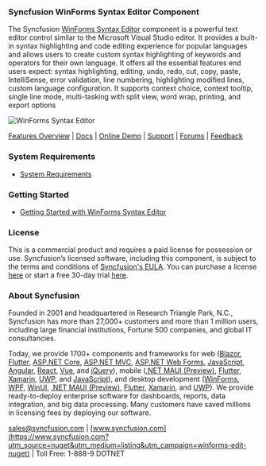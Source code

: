 ### Syncfusion WinForms Syntax Editor Component
The Syncfusion [WinForms Syntax Editor](https://www.syncfusion.com/winforms-ui-controls/syntax-editor?utm_source=nuget&utm_medium=listing&utm_campaign=winforms-edit-nuget) component is a powerful text editor control similar to the Microsoft Visual Studio editor. It provides a built-in syntax highlighting and code editing experience for popular languages and allows users to create custom syntax highlighting of keywords and operators for their own language. It offers all the essential features end users expect: syntax highlighting, editing, undo, redo, cut, copy, paste, IntelliSense, error validation, line numbering, highlighting modified lines, custom language configuration. It supports context choice, context tooltip, single line mode, multi-tasking with split view, word wrap, printing, and export options

![WinForms Syntax Editor](https://cdn.syncfusion.com/nuget-readme/winforms/winforms-editcontrol.png)

[Features Overview](https://www.syncfusion.com/winforms-ui-controls/syntax-editor?utm_source=nuget&utm_medium=listing&utm_campaign=winforms-edit-nuget) | [Docs](https://help.syncfusion.com/windowsforms/syntax-editor/getting-started?utm_source=nuget&utm_medium=listing&utm_campaign=winforms-edit-nuget) | [Online Demo](https://github.com/syncfusion/winforms-demos?utm_source=nuget&utm_medium=listing&utm_campaign=winforms-edit-nuget) | [Support](https://support.syncfusion.com/create?utm_source=nuget&utm_medium=listing&utm_campaign=winforms-edit-nuget) | [Forums](https://www.syncfusion.com/forums/windowsforms?utm_source=nuget&utm_medium=listing&utm_campaign=winforms-edit-nuget) | [Feedback](https://www.syncfusion.com/feedback/winforms?utm_source=nuget&utm_medium=listing&utm_campaign=winforms-edit-nuget)

### System Requirements

* [System Requirements](https://help.syncfusion.com/windowsforms/installation/system-requirements?utm_source=nuget&utm_medium=listing&utm_campaign=winforms-edit-nuget)

### Getting Started

* [Getting Started with WinForms Syntax Editor](https://help.syncfusion.com/windowsforms/syntax-editor/getting-started?utm_source=nuget&utm_medium=listing&utm_campaign=winforms-edit-nuget)

### License

This is a commercial product and requires a paid license for possession or use. Syncfusion’s licensed software, including this component, is subject to the terms and conditions of [Syncfusion's EULA](https://www.syncfusion.com/eula/es/?utm_source=nuget&utm_medium=listing&utm_campaign=winforms-edit-nuget). You can purchase a license [here](https://www.syncfusion.com/sales/products?utm_source=nuget&utm_medium=listing&utm_campaign=winforms-edit-nuget) or start a free 30-day trial [here](https://www.syncfusion.com/account/manage-trials/start-trials?utm_source=nuget&utm_medium=listing&utm_campaign=winforms-edit-nuget).

### About Syncfusion

Founded in 2001 and headquartered in Research Triangle Park, N.C., Syncfusion has more than 27,000+ customers and more than 1 million users, including large financial institutions, Fortune 500 companies, and global IT consultancies.
 
Today, we provide 1700+ components and frameworks for web ([Blazor](https://www.syncfusion.com/blazor-components?utm_source=nuget&utm_medium=listing&utm_campaign=winforms-edit-nuget), [Flutter](https://www.syncfusion.com/flutter-widgets?utm_source=nuget&utm_medium=listing&utm_campaign=winforms-edit-nuget), [ASP.NET Core](https://www.syncfusion.com/aspnet-core-ui-controls?utm_source=nuget&utm_medium=listing&utm_campaign=winforms-edit-nuget), [ASP.NET MVC](https://www.syncfusion.com/aspnet-mvc-ui-controls?utm_source=nuget&utm_medium=listing&utm_campaign=winforms-edit-nuget), [ASP.NET Web Forms](https://www.syncfusion.com/jquery/aspnet-webforms-ui-controls?utm_source=nuget&utm_medium=listing&utm_campaign=winforms-edit-nuget), [JavaScript](https://www.syncfusion.com/javascript-ui-controls?utm_source=nuget&utm_medium=listing&utm_campaign=winforms-edit-nuget), [Angular](https://www.syncfusion.com/angular-ui-components?utm_source=nuget&utm_medium=listing&utm_campaign=winforms-edit-nuget), [React](https://www.syncfusion.com/react-ui-components?utm_source=nuget&utm_medium=listing&utm_campaign=winforms-edit-nuget), [Vue](https://www.syncfusion.com/vue-ui-components?utm_source=nuget&utm_medium=listing&utm_campaign=winforms-edit-nuget), and [jQuery](https://www.syncfusion.com/jquery-ui-widgets?utm_source=nuget&utm_medium=listing&utm_campaign=winforms-edit-nuget)), mobile ([.NET MAUI (Preview)](https://www.syncfusion.com/maui-controls?utm_source=nuget&utm_medium=listing&utm_campaign=winforms-edit-nuget), [Flutter](https://www.syncfusion.com/flutter-widgets?utm_source=nuget&utm_medium=listing&utm_campaign=winforms-edit-nuget), [Xamarin](https://www.syncfusion.com/xamarin-ui-controls?utm_source=nuget&utm_medium=listing&utm_campaign=winforms-edit-nuget), [UWP](https://www.syncfusion.com/uwp-ui-controls?utm_source=nuget&utm_medium=listing&utm_campaign=winforms-edit-nuget), and [JavaScript](https://www.syncfusion.com/javascript-ui-controls?utm_source=nuget&utm_medium=listing&utm_campaign=winforms-edit-nuget)), and desktop development ([WinForms](https://www.syncfusion.com/winforms-ui-controls?utm_source=nuget&utm_medium=listing&utm_campaign=winforms-edit-nuget), [WPF](https://www.syncfusion.com/wpf-controls?utm_source=nuget&utm_medium=listing&utm_campaign=winforms-edit-nuget), [WinUI](https://www.syncfusion.com/winui-controls?utm_source=nuget&utm_medium=listing&utm_campaign=winforms-edit-nuget), [.NET MAUI (Preview)](https://www.syncfusion.com/maui-controls?utm_source=nuget&utm_medium=listing&utm_campaign=winforms-edit-nuget), [Flutter](https://www.syncfusion.com/flutter-widgets?utm_source=nuget&utm_medium=listing&utm_campaign=winforms-edit-nuget), [Xamarin](https://www.syncfusion.com/xamarin-ui-controls?utm_source=nuget&utm_medium=listing&utm_campaign=winforms-edit-nuget), and [UWP](https://www.syncfusion.com/uwp-ui-controls?utm_source=nuget&utm_medium=listing&utm_campaign=winforms-edit-nuget)). We provide ready-to-deploy enterprise software for dashboards, reports, data integration, and big data processing. Many customers have saved millions in licensing fees by deploying our software.

[sales@syncfusion.com](mailto:sales@syncfusion.com?Subject=Syncfusion%20WinForms%20Editor-%20NuGet) | [www.syncfusion.com](https://www.syncfusion.com?utm_source=nuget&utm_medium=listing&utm_campaign=winforms-edit-nuget) | Toll Free: 1-888-9 DOTNET



